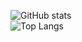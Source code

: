 ![GitHub stats](https://github-readme-stats.vercel.app/api?username=luimu64&show_icons=true&theme=dracula&hide_border=true&icon_color=ed779e) <br />
![Top Langs](https://github-readme-stats.vercel.app/api/top-langs/?username=luimu64&hide=html&theme=dracula&hide_border=true)
